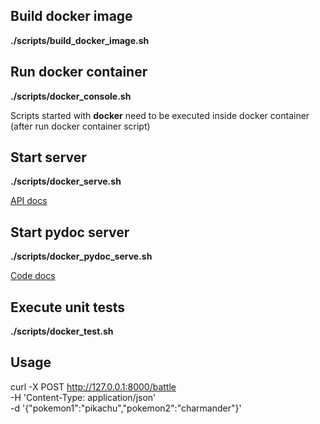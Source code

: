 ## Build docker image
**./scripts/build_docker_image.sh**

## Run docker container
**./scripts/docker_console.sh**

Scripts started with **docker** need to be executed inside docker container (after run docker container script)

## Start server
**./scripts/docker_serve.sh**

[API docs](http://localhost:8000/docs)

## Start pydoc server
**./scripts/docker_pydoc_serve.sh**

[Code docs](http://localhost:8080/)

## Execute unit tests
**./scripts/docker_test.sh**

## Usage

curl -X POST http://127.0.0.1:8000/battle \
    -H 'Content-Type: application/json' \
    -d '{"pokemon1":"pikachu","pokemon2":"charmander"}'
